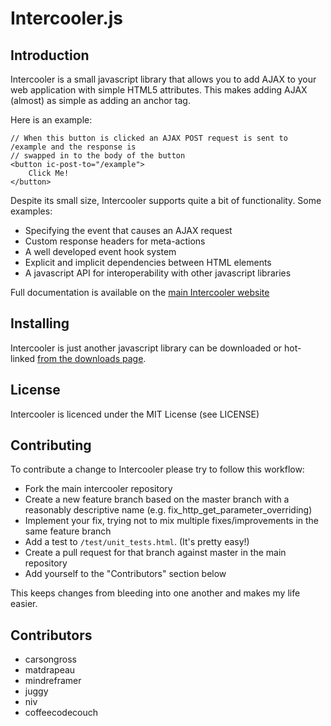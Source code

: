 # Intercooler.js

## Introduction

Intercooler is a small javascript library that allows you to add AJAX to your web application with
simple HTML5 attributes.  This makes adding AJAX (almost) as simple as adding an anchor tag.

Here is an example:

    // When this button is clicked an AJAX POST request is sent to /example and the response is
    // swapped in to the body of the button
    <button ic-post-to="/example">
        Click Me!
    </button>

Despite its small size, Intercooler supports quite a bit of functionality. Some examples:

* Specifying the event that causes an AJAX request
* Custom response headers for meta-actions
* A well developed event hook system
* Explicit and implicit dependencies between HTML elements
* A javascript API for interoperability with other javascript libraries

Full documentation is available on the [main Intercooler website](http://intercoolerjs.org/)

## Installing

Intercooler is just another javascript library can be downloaded or hot-linked [from the downloads page](http://intercoolerjs.org/download.html).

## License

Intercooler is licenced under the MIT License (see LICENSE)

## Contributing

To contribute a change to Intercooler please try to follow this workflow:

* Fork the main intercooler repository
* Create a new feature branch based on the master branch with a reasonably descriptive name (e.g. fix_http_get_parameter_overriding)
* Implement your fix, trying not to mix multiple fixes/improvements in the same feature branch
* Add a test to <code>/test/unit_tests.html</code>.  (It's pretty easy!)
* Create a pull request for that branch against master in the main repository
* Add yourself to the "Contributors" section below

This keeps changes from bleeding into one another and makes my life easier.

## Contributors

* carsongross
* matdrapeau
* mindreframer
* juggy
* niv
* coffeecodecouch


